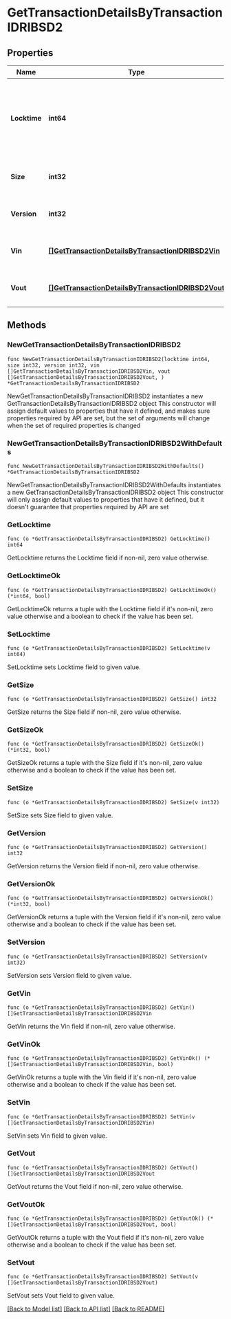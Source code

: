 # GetTransactionDetailsByTransactionIDRIBSD2

## Properties

Name | Type | Description | Notes
------------ | ------------- | ------------- | -------------
**Locktime** | **int64** | Represents the time at which a particular transaction can be added to the blockchain. | 
**Size** | **int32** | Represents the total size of this transaction. | 
**Version** | **int32** | Represents transaction version number. | 
**Vin** | [**[]GetTransactionDetailsByTransactionIDRIBSD2Vin**](GetTransactionDetailsByTransactionIDRIBSD2Vin.md) | Represents the transaction inputs. | 
**Vout** | [**[]GetTransactionDetailsByTransactionIDRIBSD2Vout**](GetTransactionDetailsByTransactionIDRIBSD2Vout.md) | Represents the transaction outputs. | 

## Methods

### NewGetTransactionDetailsByTransactionIDRIBSD2

`func NewGetTransactionDetailsByTransactionIDRIBSD2(locktime int64, size int32, version int32, vin []GetTransactionDetailsByTransactionIDRIBSD2Vin, vout []GetTransactionDetailsByTransactionIDRIBSD2Vout, ) *GetTransactionDetailsByTransactionIDRIBSD2`

NewGetTransactionDetailsByTransactionIDRIBSD2 instantiates a new GetTransactionDetailsByTransactionIDRIBSD2 object
This constructor will assign default values to properties that have it defined,
and makes sure properties required by API are set, but the set of arguments
will change when the set of required properties is changed

### NewGetTransactionDetailsByTransactionIDRIBSD2WithDefaults

`func NewGetTransactionDetailsByTransactionIDRIBSD2WithDefaults() *GetTransactionDetailsByTransactionIDRIBSD2`

NewGetTransactionDetailsByTransactionIDRIBSD2WithDefaults instantiates a new GetTransactionDetailsByTransactionIDRIBSD2 object
This constructor will only assign default values to properties that have it defined,
but it doesn't guarantee that properties required by API are set

### GetLocktime

`func (o *GetTransactionDetailsByTransactionIDRIBSD2) GetLocktime() int64`

GetLocktime returns the Locktime field if non-nil, zero value otherwise.

### GetLocktimeOk

`func (o *GetTransactionDetailsByTransactionIDRIBSD2) GetLocktimeOk() (*int64, bool)`

GetLocktimeOk returns a tuple with the Locktime field if it's non-nil, zero value otherwise
and a boolean to check if the value has been set.

### SetLocktime

`func (o *GetTransactionDetailsByTransactionIDRIBSD2) SetLocktime(v int64)`

SetLocktime sets Locktime field to given value.


### GetSize

`func (o *GetTransactionDetailsByTransactionIDRIBSD2) GetSize() int32`

GetSize returns the Size field if non-nil, zero value otherwise.

### GetSizeOk

`func (o *GetTransactionDetailsByTransactionIDRIBSD2) GetSizeOk() (*int32, bool)`

GetSizeOk returns a tuple with the Size field if it's non-nil, zero value otherwise
and a boolean to check if the value has been set.

### SetSize

`func (o *GetTransactionDetailsByTransactionIDRIBSD2) SetSize(v int32)`

SetSize sets Size field to given value.


### GetVersion

`func (o *GetTransactionDetailsByTransactionIDRIBSD2) GetVersion() int32`

GetVersion returns the Version field if non-nil, zero value otherwise.

### GetVersionOk

`func (o *GetTransactionDetailsByTransactionIDRIBSD2) GetVersionOk() (*int32, bool)`

GetVersionOk returns a tuple with the Version field if it's non-nil, zero value otherwise
and a boolean to check if the value has been set.

### SetVersion

`func (o *GetTransactionDetailsByTransactionIDRIBSD2) SetVersion(v int32)`

SetVersion sets Version field to given value.


### GetVin

`func (o *GetTransactionDetailsByTransactionIDRIBSD2) GetVin() []GetTransactionDetailsByTransactionIDRIBSD2Vin`

GetVin returns the Vin field if non-nil, zero value otherwise.

### GetVinOk

`func (o *GetTransactionDetailsByTransactionIDRIBSD2) GetVinOk() (*[]GetTransactionDetailsByTransactionIDRIBSD2Vin, bool)`

GetVinOk returns a tuple with the Vin field if it's non-nil, zero value otherwise
and a boolean to check if the value has been set.

### SetVin

`func (o *GetTransactionDetailsByTransactionIDRIBSD2) SetVin(v []GetTransactionDetailsByTransactionIDRIBSD2Vin)`

SetVin sets Vin field to given value.


### GetVout

`func (o *GetTransactionDetailsByTransactionIDRIBSD2) GetVout() []GetTransactionDetailsByTransactionIDRIBSD2Vout`

GetVout returns the Vout field if non-nil, zero value otherwise.

### GetVoutOk

`func (o *GetTransactionDetailsByTransactionIDRIBSD2) GetVoutOk() (*[]GetTransactionDetailsByTransactionIDRIBSD2Vout, bool)`

GetVoutOk returns a tuple with the Vout field if it's non-nil, zero value otherwise
and a boolean to check if the value has been set.

### SetVout

`func (o *GetTransactionDetailsByTransactionIDRIBSD2) SetVout(v []GetTransactionDetailsByTransactionIDRIBSD2Vout)`

SetVout sets Vout field to given value.



[[Back to Model list]](../README.md#documentation-for-models) [[Back to API list]](../README.md#documentation-for-api-endpoints) [[Back to README]](../README.md)


